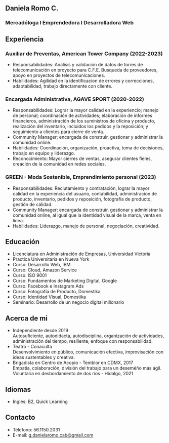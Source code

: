 ## Daniela Romo C.
### Mercadóloga I Emprendedora I Desarrolladora Web
## Experiencia
### Auxiliar de Preventas, American Tower Company (2022-2023)
- Responsabilidades: Analisis y validación de datos de torres de telecomunicación en proyecto para C.F.E. Busqueda de proveedores, apoyo en proyectos de telecomunicaciones.<br>
- Habilidades: Agilidad en la identificacion de errores y correcciones, adaptabilidad, trabajo directamente con cliente.<br>
### Encargada Administrativa, AGAVE SPORT (2020-2022)
- Responsabilidades: Lograr la mayor calidad en la experiencio; manejo de personal; coordinación de actividades; elaboración de informes financieros, administración de los suministros de oficina y producto, realización del inventario, incluidos los pedidos y la reposición; y seguimiento a clientes para cierre de venta.<br>
- Community Manager; encargada de construir, gestionar y administrar la comunidad online.<br>
- Habilidades: Coordinación, organización, proactiva, toma de decisiones, trabajo en equipo y liderazgo.<br>
- Reconocimiento: Mayor cierres de ventas, asegurar clientes fieles, creación de la comunidad en redes sociales.<br>
### GREEN - Moda Sostenible, Emprendimiento personal (2023)
- Responsabilidades: Reclutamiento y contratación, lograr la mayor calidad en la experiencia del usuario, contabilidad, administracion de producto, inventario, pedidos y reposición, fotografía de producto, gestión de cálidad.<br> 
- Community Manager; encargada de construir, gestionar y administrar la comunidad online, al igual que la identidad visual de la marca, venta en línea.<br>
- Habilidades: Liderazgo, manejo de personal, negociación, creatividad.<br>

## Educación
- Licenciatura en Administración de Empresas, Universidad Victoria<br>
- Practica Universitaria en Nueva York<br>
- Curso: Desarrollo Web, IBM<br>
- Curso: Cloud, Amazon Service<br>
- Curso: ISO 9001<br>
- Curso: Fundamentos de Marketing Digital, Google<br>
- Curso: Facebook e Instagram Ads<br>
- Curso: Fotografia de Producto, Domestika<br>
- Curso: Identidad Visual, Domestika<br>
- Seminario: Desarrollo de un negocio digital millonario<br>

## Acerca de mi
- Independiente desde 2019<br>
Autosuficiente, autodidacta, autodisciplina, organización de actividades, administración del tiempo, resiliente, enfoque con responsabilidad.<br>
- Teatro - Conaculta<br>
Desenvolvimiento en público, comunicación efectiva, improvisación con ideas sustentables y creativa.<br>
- Brigadista en Centro de Acopio - Temblor en CDMX, 2017<br>
Empatia, colaboración, división del trabajo para un deseméño más ágil. <br>
Voluntaria en desbordamiento de dos ríos - Hidalgo, 2021<br>

## Idiomas
- Inglés: B2, Quick Learning

## Contacto
- Télefono: 56.1150.2031
- E-mail: g.danielaromo.cab@gmail.com